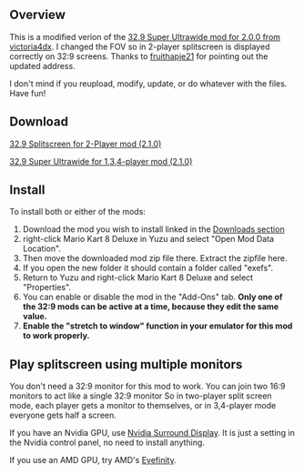 ## Overview

This is a modified verion of the [32.9 Super Ultrawide mod for 2.0.0 from victoria4dx](https://github.com/victoria4dx/switch-mods/raw/main/Captain%20Toad:%20Treasure%20Tracker/1.3.0/01009BF0072D4000/32.9%20Super%20Ultrawide.zip). I changed the FOV so in 2-player splitscreen is displayed correctly on 32:9 screens. Thanks to [fruithapje21](https://www.reddit.com/r/yuzu/comments/qfgqdi/is_there_a_60fps_mod_for_mario_kart_8_deluxe_4/) for pointing out the updated address.

I don't mind if you reupload, modify, update, or do whatever with the files. Have fun!

## Download

[32.9 Splitscreen for 2-Player mod (2.1.0)](2.1.0/32.9%20Splitscreen%202-Player.zip)

[32.9 Super Ultrawide for 1,3,4-player mod (2.1.0)](2.1.0/32.9%20Super%20Ultrawide%201,3,4-player.zip)

## Install
To install both or either of the mods:
1. Download the mod you wish to install linked in the [Downloads section](#Download)
2. right-click Mario Kart 8 Deluxe in Yuzu and select "Open Mod Data Location".
3. Then move the downloaded mod zip file there. Extract the zipfile here.
4. If you open the new folder it should contain a folder called "exefs".
5. Return to Yuzu and right-click Mario Kart 8 Deluxe and select "Properties".
6. You can enable or disable the mod in the "Add-Ons" tab. **Only one of the 32:9 mods can be active at a time, because they edit the same value.**
7. **Enable the "stretch to window" function in your emulator for this mod to work properly.**

## Play splitscreen using multiple monitors

You don't need a 32:9 monitor for this mod to work. You can join two 16:9 monitors to act like a single 32:9 monitor 
So in two-player split screen mode, each player gets a monitor to themselves, or in 3,4-player mode everyone gets half a screen. 

If you have an Nvidia GPU, use [Nvidia Surround Display](https://www.nvidia.com/content/Control-Panel-Help/vLatest/en-us/mergedProjects/nv3d/To_configure_my_displays_for_Surround.htm). It is just a setting in the Nvidia control panel, no need to install anything.

If you use an AMD GPU, try AMD's [Eyefinity](https://www.amd.com/en/technologies/eyefinity).